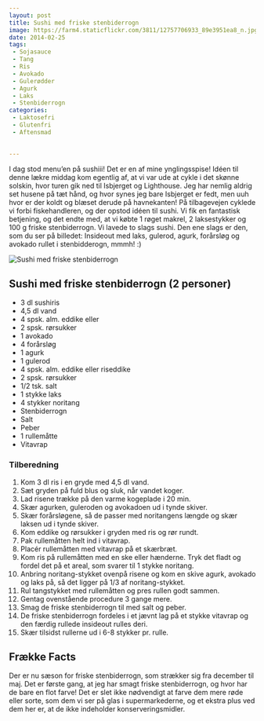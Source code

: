 ```yaml
---
layout: post
title: Sushi med friske stenbiderrogn
image: https://farm4.staticflickr.com/3811/12757706933_89e3951ea8_n.jpg
date: 2014-02-25
tags:
 - Sojasauce
 - Tang
 - Ris
 - Avokado
 - Gulerødder
 - Agurk
 - Laks
 - Stenbiderrogn
categories:
 - Laktosefri
 - Glutenfri
 - Aftensmad

 
---
```


I dag stod menu’en på sushiii! Det er en af mine ynglingsspise! Idéen til denne lækre middag kom egentlig af, at vi var ude at cykle i det skønne solskin, hvor turen gik ned til Isbjerget og Lighthouse. Jeg har nemlig aldrig set husene på tæt hånd, og hvor synes jeg bare Isbjerget er fedt, men uuh hvor er der koldt og blæset derude på havnekanten! På tilbagevejen cyklede vi forbi fiskehandleren, og der opstod idéen til sushi. Vi fik en fantastisk betjening, og det endte med, at vi købte 1 røget makrel, 2 laksestykker og 100 g friske stenbiderrogn. 
Vi lavede to slags sushi. Den ene slags er den, som du ser på billedet: Insideout med laks, gulerod, agurk, forårsløg og avokado rullet i stenbidderogn, mmmh! :)  

![Sushi med friske stenbiderrogn](https://farm4.staticflickr.com/3811/12757706933_89e3951ea8_z.jpg)

## Sushi med friske stenbiderrogn (2 personer)

- 3 dl sushiris
- 4,5 dl vand
- 4 spsk. alm. eddike eller 
- 2 spsk. rørsukker
- 1 avokado
- 4 forårsløg
- 1 agurk
- 1 gulerod
- 4 spsk. alm. eddike eller riseddike
- 2 spsk. rørsukker
- 1/2 tsk. salt
- 1 stykke laks
- 4 stykker noritang 
- Stenbiderrogn
- Salt
- Peber
- 1 rullemåtte
- Vitavrap


### Tilberedning

1. Kom 3 dl ris i en gryde med 4,5 dl vand.
2. Sæt gryden på fuld blus og sluk, når vandet koger.
3. Lad risene trække på den varme kogeplade i 20 min.
4. Skær agurken, guleroden og avokadoen ud i tynde skiver.
5. Skær forårsløgene, så de passer med noritangens længde og skær laksen ud i tynde skiver.
6. Kom eddike og rørsukker i gryden med ris og rør rundt.
7. Pak rullemåtten helt ind i vitavrap.
8. Placér rullemåtten med vitavrap på et skærbræt.
9. Kom ris på rullemåtten med en ske eller hænderne. Tryk det fladt og fordel det på et areal, som svarer til 1 stykke noritang.
10. Anbring noritang-stykket ovenpå risene og kom en skive agurk, avokado og laks på, så det ligger på 1/3 af noritang-stykket.
11. Rul tangstykket med rullemåtten og pres rullen godt sammen.
12. Gentag ovenstående procedure 3 gange mere.
13. Smag de friske stenbiderrogn til med salt og peber.
14. De friske stenbiderrogn fordeles i et jævnt lag på et stykke vitavrap og den færdig rullede insideout rulles deri.
15.  Skær tilsidst rullerne ud i 6-8 stykker pr. rulle.



## Frække Facts

Der er nu sæson for friske stenbiderrogn, som strækker sig fra december til maj. Det er første gang, at jeg har smagt friske stenbiderrogn, og hvor har de bare en flot farve! Det er slet ikke nødvendigt at farve dem mere røde eller sorte, som dem vi ser på glas i supermarkederne, og et ekstra plus ved dem her er, at de ikke indeholder konserveringsmidler. 